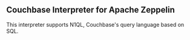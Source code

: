 ## Couchbase Interpreter for Apache Zeppelin

This interpreter supports N1QL, Couchbase's query language based on SQL.